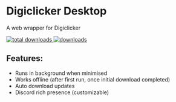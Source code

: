 # Digiclicker Desktop

A web wrapper for Digiclicker

[![total downloads](https://img.shields.io/github/downloads/Listanon/Digiclicker-Desktop/total?label=total%20downloads&style=flat-square) ![downloads](https://img.shields.io/github/downloads/Listanon/Digiclicker-Desktop/latest/total?style=flat-square)](https://github.com/Listanon/Digiclicker-desktop/releases/latest)

## Features:
- Runs in background when minimised
- Works offline (after first run, once initial download completed)
- Auto download updates
- Discord rich presence (customizable)
